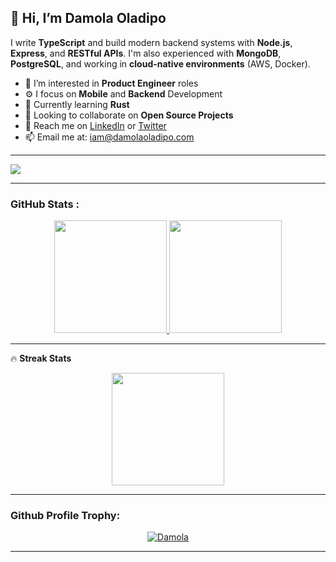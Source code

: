 
## 👋 Hi, I’m Damola Oladipo

I write **TypeScript** and build modern backend systems with **Node.js**, **Express**, and **RESTful APIs**. I'm also experienced with **MongoDB**, **PostgreSQL**, and working in **cloud-native environments** (AWS, Docker).

- 👀 I’m interested in **Product Engineer** roles
- ⚙️ I focus on **Mobile** and **Backend** Development
- 🌱 Currently learning **Rust**
- 💞️ Looking to collaborate on **Open Source Projects**
- 🔗 Reach me on [LinkedIn](https://www.linkedin.com/in/damolaoladipo) or [Twitter](https://twitter.com/damolaoladipo)
- 📫 Email me at: iam@damolaoladipo.com
----

![](https://komarev.com/ghpvc/?username=damolaoladipo&color-blue) 

----
### GitHub Stats :

<p align="center">

<a href='../../../'>
<img height='180em' src='https://github-readme-stats.vercel.app/api?username=damolaoladipo&theme=onedark&hide_border=true&include_all_commits=true&count_private=true'>
<img height='180em' src='https://github-readme-stats.vercel.app/api/top-langs/?username=damolaoladipo&theme=onedark&hide_border=true&include_all_commits=true&count_private=true&layout=compact&langs_count=5'>
</a>
 
</p>

<!--
<p align="center">
  <a href="https://github.com/damolaoladipo">
    <img height="180em" src="https://github-readme-stats.vercel.app/api?username=damolaoladipo&theme=onedark&hide_border=true&include_all_commits=true&count_private=true" />
  </a>
  <a href="https://github.com/damolaoladipo">
    <img height="180em" src="https://github-readme-stats.vercel.app/api/top-langs/?username=damolaoladipo&theme=onedark&hide_border=true&layout=compact&langs_count=5" />
  </a>
</p>
-->


----
🔥 <b>Streak Stats</b> <br>
<p align="center">
<a href='../../../'>
 <img height='180em' src='https://github-readme-streak-stats.herokuapp.com/?user=damolaoladipo&theme=onedark&hide_border=true'>
</a>
</p>

----
<h3 align="left">Github Profile Trophy:</h3>
<p align="center"> <a href="https://github.com/ryo-ma/github-profile-trophy"><img src="https://github-profile-trophy.vercel.app/?username=damolaoladipo&theme=onedark" alt="Damola" /></a> </p>
<hr>
